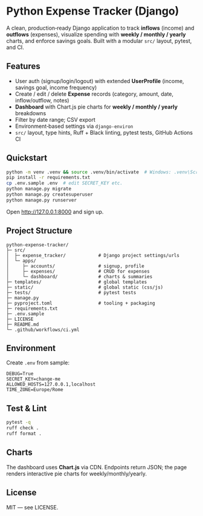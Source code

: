 # Python Expense Tracker (Django)

A clean, production‑ready Django application to track **inflows** (income) and **outflows** (expenses), visualize spending with **weekly / monthly / yearly** charts, and enforce savings goals. Built with a modular `src/` layout, pytest, and CI.

## Features
- User auth (signup/login/logout) with extended **UserProfile** (income, savings goal, income frequency)
- Create / edit / delete **Expense** records (category, amount, date, inflow/outflow, notes)
- **Dashboard** with Chart.js pie charts for **weekly / monthly / yearly** breakdowns
- Filter by date range; CSV export
- Environment‑based settings via `django-environ`
- `src/` layout, type hints, Ruff + Black linting, pytest tests, GitHub Actions CI

## Quickstart
```bash
python -m venv .venv && source .venv/bin/activate  # Windows: .venv\Scripts\activate
pip install -r requirements.txt
cp .env.sample .env  # edit SECRET_KEY etc.
python manage.py migrate
python manage.py createsuperuser
python manage.py runserver
```
Open http://127.0.0.1:8000 and sign up.

## Project Structure
```
python-expense-tracker/
├─ src/
│  ├─ expense_tracker/            # Django project settings/urls
│  └─ apps/
│     ├─ accounts/                # signup, profile
│     ├─ expenses/                # CRUD for expenses
│     └─ dashboard/               # charts & summaries
├─ templates/                     # global templates
├─ static/                        # global static (css/js)
├─ tests/                         # pytest tests
├─ manage.py
├─ pyproject.toml                 # tooling + packaging
├─ requirements.txt
├─ .env.sample
├─ LICENSE
├─ README.md
└─ .github/workflows/ci.yml
```

## Environment
Create `.env` from sample:
```
DEBUG=True
SECRET_KEY=change-me
ALLOWED_HOSTS=127.0.0.1,localhost
TIME_ZONE=Europe/Rome
```

## Test & Lint
```bash
pytest -q
ruff check .
ruff format .
```

## Charts
The dashboard uses **Chart.js** via CDN. Endpoints return JSON; the page renders interactive pie charts for weekly/monthly/yearly.

## License
MIT — see LICENSE.